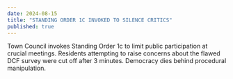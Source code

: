 ```yaml
---
date: 2024-08-15
title: "STANDING ORDER 1C INVOKED TO SILENCE CRITICS"
published: true
---
```

Town Council invokes Standing Order 1c to limit public participation at crucial meetings. Residents attempting to raise concerns about the flawed DCF survey were cut off after 3 minutes. Democracy dies behind procedural manipulation.